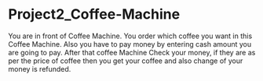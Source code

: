 # Project2_Coffee-Machine
You are in front of Coffee Machine. You order which coffee you want in this Coffee Machine. Also you have to pay money by entering cash amount you are going to pay. After that coffee Machine Check your money, if they are as per the price of coffee then you get your coffee and also change of your money is refunded.
